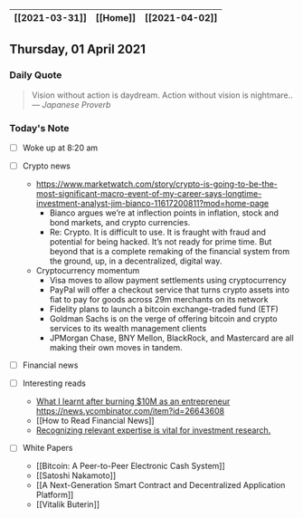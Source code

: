 | [[2021-03-31]] | [[Home]] | [[2021-04-02]] |
| :------------: | :------: | :------------: |

## Thursday, 01 April 2021

### Daily Quote
> Vision without action is daydream. Action without vision is nightmare..
> &mdash; <cite>Japanese Proverb</cite>

### Today's Note

- [ ] Woke up at 8:20 am
- [ ] Crypto news
	- https://www.marketwatch.com/story/crypto-is-going-to-be-the-most-significant-macro-event-of-my-career-says-longtime-investment-analyst-jim-bianco-11617200811?mod=home-page
		- Bianco argues we’re at inflection points in inflation, stock and bond markets, and crypto currencies.
		- Re: Crypto. It is difficult to use. It is fraught with fraud and potential for being hacked. It’s not ready for prime time. But beyond that is a complete remaking of the financial system from the ground, up, in a decentralized, digital way.
	- Cryptocurrency momentum
		-  Visa moves to allow payment settlements using cryptocurrency
		-  PayPal will offer a checkout service that turns crypto assets into fiat to pay for goods across 29m merchants on its network
		-  Fidelity plans to launch a bitcoin exchange-traded fund (ETF)
		-  Goldman Sachs is on the verge of offering bitcoin and crypto services to its wealth management clients
		-  JPMorgan Chase, BNY Mellon, BlackRock, and Mastercard are all making their own moves in tandem.
- [ ] Financial news 

- [ ] Interesting reads
	- [What I learnt after burning $10M as an entrepreneur](https://twitter.com/awilkinson/status/1376985854229504007) https://news.ycombinator.com/item?id=26643608
	- [[How to Read Financial News]] 
	- [Recognizing relevant expertise is vital for investment research.](https://www.dashofinsight.com/can_you_find_th/)
- [ ] White Papers
	- [[Bitcoin: A Peer-to-Peer Electronic Cash System]]
	- [[Satoshi Nakamoto]]
	- [[A Next-Generation Smart Contract and Decentralized Application Platform]]
	- [[Vitalik Buterin]]